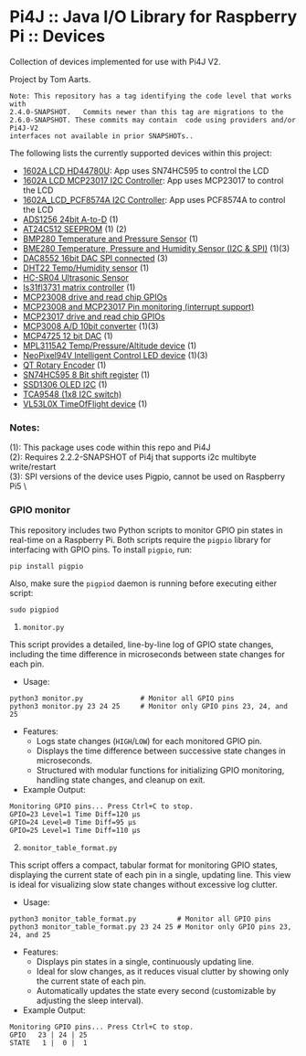 Pi4J :: Java I/O Library for Raspberry Pi :: Devices
====================================================

Collection of devices implemented for use with Pi4J V2.

Project by Tom Aarts.

```text
Note: This repository has a tag identifying the code level that works with
2.4.0-SNAPSHOT.   Commits newer than this tag are migrations to the 
2.6.0-SNAPSHOT. These commits may contain  code using providers and/or Pi4J-V2
interfaces not available in prior SNAPSHOTs.. 
```
The following lists the currently supported devices within this project:

* [1602A LCD  HD44780U](src/main/java/com/pi4j/devices/hd44780u_lcd1602a/README.md): App uses SN74HC595 to control the LCD
* [1602A LCD MCP23017 I2C  Controller](src/main/java/com/pi4j/devices/mcp23017_lcd1602a/README.md): App uses MCP23017 to control the LCD
* [1602A_LCD_PCF8574A I2C  Controller](src/main/java/com/pi4j/devices/pcf8574a_lcd1602a/README.md): App uses PCF8574A to control the LCD
* [ADS1256 24bit A-to-D](src/main/java/com/pi4j/devices/ads1256/README.md) (1)
* [AT24C512 SEEPROM](src/main/java/com/pi4j/devices/at24c512/README.md) (1) (2)
* [BMP280  Temperature and Pressure Sensor](src/main/java/com/pi4j/devices/bmp280/README.md) (1)
* [BME280  Temperature, Pressure and Humidity Sensor (I2C & SPI)](src/main/java/com/pi4j/devices/bme280/README.md) (1)(3)
* [DAC8552  16bit DAC  SPI connected](src/main/java/com/pi4j/devices/dac8552/README.md) (3)
* [DHT22 Temp/Humidity sensor](src/main/java/com/pi4j/devices/dht22/README.md) (1)
* [HC-SR04 Ultrasonic Sensor](src/main/java/com/pi4j/devices/hcsr04/README.md)
* [Is31fl3731 matrix controller](src/main/java/com/pi4j/devices/is31Fl37Matrix/README.md) (1)
* [MCP23008 drive and read chip GPIOs](src/main/java/com/pi4j/devices/mcp23008/README.md)
* [MCP23008 and MCP23017 Pin monitoring (interrupt support)](src/main/java/com/pi4j/devices/mcp23xxxApplication/README.md)
* [MCP23017 drive and read chip GPIOs](src/main/java/com/pi4j/devices/mcp23017/README.md)
* [MCP3008 A/D 10bit converter](src/main/java/com/pi4j/devices/mcp3008/README.md) (1)(3)
* [MCP4725  12 bit DAC](src/main/java/com/pi4j/devices/mcp4725/README.md) (1)
* [MPL3115A2 Temp/Pressure/Altitude device](src/main/java/com/pi4j/devices/mpl3115a2/README.md) (1)
* [NeoPixel94V  Intelligent Control LED device](src/main/java/com/pi4j/devices/neopixel94v/README.md) (1)(3)
* [QT Rotary Encoder](src/main/java/com/pi4j/devices/rotary_encoder/README.md) (1)
* [SN74HC595 8 Bit shift register](src/main/java/com/pi4j/devices/sn74hc595/README.md) (1)
* [SSD1306 OLED I2C](src/main/java/com/pi4j/devices/ssd1306/README.md) (1)
* [TCA9548 (1x8 I2C switch)](src/main/java/com/pi4j/devices/tca9548/README.md)
* [VL53L0X TimeOfFlight device](src/main/java/com/pi4j/devices/vl53L0X/README.md) (1)

### Notes:

(1): This package uses code within this repo and Pi4J \
(2): Requires 2.2.2-SNAPSHOT of Pi4j that supports i2c multibyte write/restart \
(3): SPI versions of the device uses Pigpio, cannot be used on Raspberry Pi5 \


### GPIO monitor

This repository includes two Python scripts to monitor GPIO pin states in real-time on a Raspberry Pi. Both scripts require the `pigpio` library for interfacing with GPIO pins. To install `pigpio`, run:

```
pip install pigpio
```

Also, make sure the `pigpiod` daemon is running before executing either script:

```
sudo pigpiod
```
1. `monitor.py`

This script provides a detailed, line-by-line log of GPIO state changes, including the time difference in microseconds between state changes for each pin.
 - Usage:
   
```
python3 monitor.py              # Monitor all GPIO pins
python3 monitor.py 23 24 25     # Monitor only GPIO pins 23, 24, and 25
```

 - Features:
    - Logs state changes (`HIGH`/`LOW`) for each monitored GPIO pin.
    - Displays the time difference between successive state changes in microseconds.
    - Structured with modular functions for initializing GPIO monitoring, handling state changes, and cleanup on exit.
 - Example Output:

```
Monitoring GPIO pins... Press Ctrl+C to stop.
GPIO=23 Level=1 Time Diff=120 μs
GPIO=24 Level=0 Time Diff=95 μs
GPIO=25 Level=1 Time Diff=110 μs
```

2. `monitor_table_format.py`
   
This script offers a compact, tabular format for monitoring GPIO states, displaying the current state of each pin in a single, updating line. This view is ideal for visualizing slow state changes without excessive log clutter.

 - Usage:
```
python3 monitor_table_format.py          # Monitor all GPIO pins
python3 monitor_table_format.py 23 24 25 # Monitor only GPIO pins 23, 24, and 25
```

 - Features:
   - Displays pin states in a single, continuously updating line.
   - Ideal for slow changes, as it reduces visual clutter by showing only the current state of each pin.
   - Automatically updates the state every second (customizable by adjusting the sleep interval).
 - Example Output:

```
Monitoring GPIO pins... Press Ctrl+C to stop.
GPIO   23 | 24 | 25
STATE   1 |  0 |  1
```




